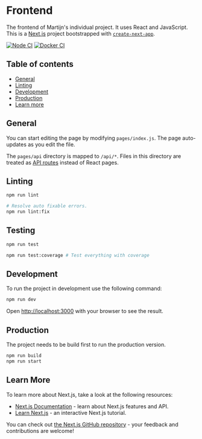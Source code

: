 # Frontend

The frontend of Martijn's individual project. It uses React and JavaScript.
This is a [Next.js](https://nextjs.org/) project bootstrapped with [`create-next-app`](https://github.com/vercel/next.js/tree/canary/packages/create-next-app).

[![Node CI](https://github.com/MartijnSemester6Individual/Front-End/actions/workflows/node.js.yml/badge.svg?branch=development)](https://github.com/MartijnSemester6Individual/Front-End/actions/workflows/node.js.yml)
[![Docker CI](https://github.com/MartijnSemester6Individual/Front-End/actions/workflows/docker-image.yml/badge.svg?branch=development)](https://github.com/MartijnSemester6Individual/Front-End/actions/workflows/docker-image.yml)

## Table of contents
- [General](#general)
- [Linting](#linting)
- [Development](#development)
- [Production](#production)
- [Learn more](#learn-more)

## General

You can start editing the page by modifying `pages/index.js`. The page auto-updates as you edit the file.

The `pages/api` directory is mapped to `/api/*`. Files in this directory are treated as [API routes](https://nextjs.org/docs/api-routes/introduction) instead of React pages.

## Linting

```bash
npm run lint

# Resolve auto fixable errors.
npm run lint:fix
```

## Testing
```bash
npm run test

npm run test:coverage # Test everything with coverage
```

## Development

To run the project in development use the following command:
```bash
npm run dev
```
Open [http://localhost:3000](http://localhost:3000) with your browser to see the result.

## Production

The project needs to be build first to run the production version.
```bash
npm run build
npm run start
```

## Learn More

To learn more about Next.js, take a look at the following resources:

- [Next.js Documentation](https://nextjs.org/docs) - learn about Next.js features and API.
- [Learn Next.js](https://nextjs.org/learn) - an interactive Next.js tutorial.

You can check out [the Next.js GitHub repository](https://github.com/vercel/next.js/) - your feedback and contributions are welcome!
